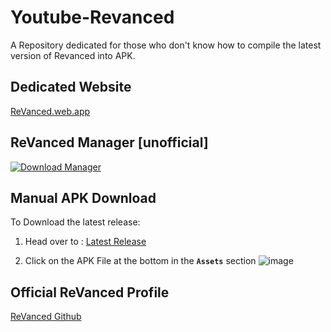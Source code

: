 # Youtube-Revanced
A Repository dedicated for those who don't know how to compile the latest version of Revanced into APK.

## Dedicated Website
[ReVanced.web.app](https://revanced.web.app)

## ReVanced Manager [unofficial]
[![Download Manager](https://user-images.githubusercontent.com/47919702/179836460-a12b3b27-a18a-4920-a133-993fa457ab93.png)](https://github.com/H4zh4n/Youtube-Revanced/raw/main/revanced_manager.apk)


## Manual APK Download 
To Download the latest release:
1. Head over to :
[Latest Release](https://github.com/H4zh4n/Youtube-Revanced/releases/latest)

2. Click on the APK File at the bottom in the **`Assets`** section
![image](https://user-images.githubusercontent.com/47919702/179405594-b34003a8-415d-4480-9fe9-1214a98d18be.png)


## Official ReVanced Profile
[ReVanced Github](https://github.com/revanced)
